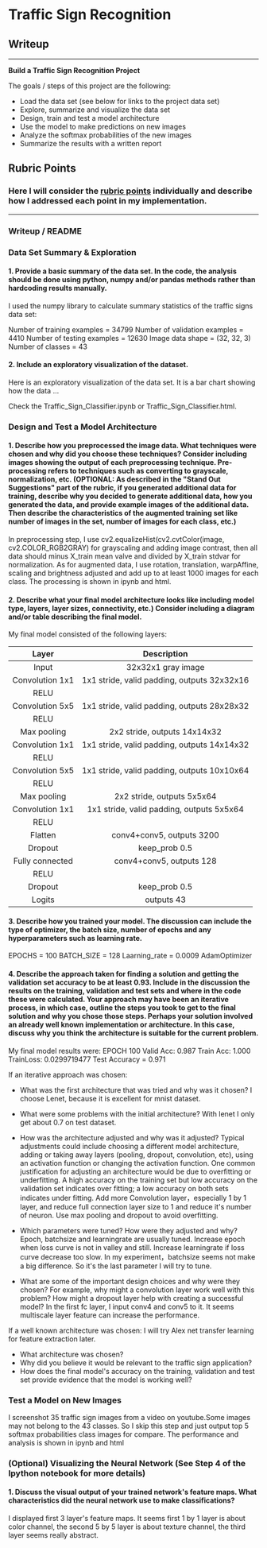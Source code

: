 # **Traffic Sign Recognition** 

## Writeup

---

**Build a Traffic Sign Recognition Project**

The goals / steps of this project are the following:
* Load the data set (see below for links to the project data set)
* Explore, summarize and visualize the data set
* Design, train and test a model architecture
* Use the model to make predictions on new images
* Analyze the softmax probabilities of the new images
* Summarize the results with a written report


[//]: # (Image References)

[image1]: ./examples/visualization.jpg "Visualization"
[image2]: ./examples/grayscale.jpg "Grayscaling"
[image3]: ./examples/random_noise.jpg "Random Noise"
[image4]: ./examples/placeholder.png "Traffic Sign 1"
[image5]: ./examples/placeholder.png "Traffic Sign 2"
[image6]: ./examples/placeholder.png "Traffic Sign 3"
[image7]: ./examples/placeholder.png "Traffic Sign 4"
[image8]: ./examples/placeholder.png "Traffic Sign 5"

## Rubric Points
### Here I will consider the [rubric points](https://review.udacity.com/#!/rubrics/481/view) individually and describe how I addressed each point in my implementation.  

---
### Writeup / README

### Data Set Summary & Exploration

#### 1. Provide a basic summary of the data set. In the code, the analysis should be done using python, numpy and/or pandas methods rather than hardcoding results manually.

I used the numpy library to calculate summary statistics of the traffic
signs data set:

Number of training examples = 34799
Number of validation examples = 4410
Number of testing examples = 12630
Image data shape = (32, 32, 3)
Number of classes = 43

#### 2. Include an exploratory visualization of the dataset.

Here is an exploratory visualization of the data set. It is a bar chart showing how the data ...

Check the Traffic_Sign_Classifier.ipynb or Traffic_Sign_Classifier.html.

### Design and Test a Model Architecture

#### 1. Describe how you preprocessed the image data. What techniques were chosen and why did you choose these techniques? Consider including images showing the output of each preprocessing technique. Pre-processing refers to techniques such as converting to grayscale, normalization, etc. (OPTIONAL: As described in the "Stand Out Suggestions" part of the rubric, if you generated additional data for training, describe why you decided to generate additional data, how you generated the data, and provide example images of the additional data. Then describe the characteristics of the augmented training set like number of images in the set, number of images for each class, etc.)

In preprocessing step, I use cv2.equalizeHist(cv2.cvtColor(image, cv2.COLOR_RGB2GRAY) for grayscaling and adding image contrast, then all data should minus X_train mean valve and divided by X_train stdvar for normalization. As for augmented data, I use rotation, translation, warpAffine, scaling and brightness adjusted and add up to at least 1000 images for each class. 
The processing is shown in ipynb and html.

#### 2. Describe what your final model architecture looks like including model type, layers, layer sizes, connectivity, etc.) Consider including a diagram and/or table describing the final model.

My final model consisted of the following layers:

| Layer         	|     Description	        		| 
|:---------------------:|:---------------------------------------------:| 
| Input         	| 32x32x1 gray image   				| 
| Convolution 1x1     	| 1x1 stride, valid padding, outputs 32x32x16 	|
| RELU			|						|
| Convolution 5x5	| 1x1 stride, valid padding, outputs 28x28x32   |
| RELU			|						|
| Max pooling	      	| 2x2 stride,  outputs 14x14x32 		|
| Convolution 1x1     	| 1x1 stride, valid padding, outputs 14x14x32 	|
| RELU			|						|
| Convolution 5x5	| 1x1 stride, valid padding, outputs 10x10x64   |
| RELU			|						|
| Max pooling	      	| 2x2 stride,  outputs 5x5x64 		        |
| Convolution 1x1     	| 1x1 stride, valid padding, outputs 5x5x64 	|
| RELU			|						|
| Flatten	| conv4+conv5, outputs 3200       		|
| Dropout		| keep_prob 0.5					|
| Fully connected	| conv4+conv5, outputs 128       		|
| RELU   		|         					|
| Dropout		| keep_prob 0.5					|
| Logits        	| outputs 43     				|

 


#### 3. Describe how you trained your model. The discussion can include the type of optimizer, the batch size, number of epochs and any hyperparameters such as learning rate.

EPOCHS = 100
BATCH_SIZE = 128
Laarning_rate = 0.0009
AdamOptimizer

#### 4. Describe the approach taken for finding a solution and getting the validation set accuracy to be at least 0.93. Include in the discussion the results on the training, validation and test sets and where in the code these were calculated. Your approach may have been an iterative process, in which case, outline the steps you took to get to the final solution and why you chose those steps. Perhaps your solution involved an already well known implementation or architecture. In this case, discuss why you think the architecture is suitable for the current problem.

My final model results were:
EPOCH 100 Valid Acc: 0.987 Train Acc: 1.000 TrainLoss: 0.0299719477
Test Accuracy = 0.971

If an iterative approach was chosen:
* What was the first architecture that was tried and why was it chosen?
I choose Lenet, because it is excellent for mnist dataset.

* What were some problems with the initial architecture?
With lenet I only get about 0.7 on test dataset.

* How was the architecture adjusted and why was it adjusted? Typical adjustments could include choosing a different model architecture, adding or taking away layers (pooling, dropout, convolution, etc), using an activation function or changing the activation function. One common justification for adjusting an architecture would be due to overfitting or underfitting. A high accuracy on the training set but low accuracy on the validation set indicates over fitting; a low accuracy on both sets indicates under fitting.
Add more Convolution layer，especially 1 by 1 layer, and reduce full connection layer size to 1 and reduce it's number of neuron. Use max pooling and dropout to avoid overfitting. 

* Which parameters were tuned? How were they adjusted and why?
Epoch, batchsize and learningrate are usually tuned. Increase epoch when loss curve is not in valley and still. Increase learningrate if loss curve decrease too slow. In my experiment，batchsize seems not make a big difference. So it's the last parameter I will try to tune.

* What are some of the important design choices and why were they chosen? For example, why might a convolution layer work well with this problem? How might a dropout layer help with creating a successful model?
In the first fc layer, I input conv4 and conv5 to it. It seems multiscale layer feature can increase the performance.

If a well known architecture was chosen:
I will try Alex net transfer learning for feature extraction later.
* What architecture was chosen?
* Why did you believe it would be relevant to the traffic sign application?
* How does the final model's accuracy on the training, validation and test set provide evidence that the model is working well?
 

### Test a Model on New Images

I screenshot 35 traffic sign images from a video on youtube.Some images may not belong to the 43 classes. So I skip this step and just output top 5 softmax probabilities class images for compare.
The performance and analysis is shown in ipynb and html


### (Optional) Visualizing the Neural Network (See Step 4 of the Ipython notebook for more details)
#### 1. Discuss the visual output of your trained network's feature maps. What characteristics did the neural network use to make classifications?
I displayed first 3 layer's feature maps. It seems first 1 by 1 layer is about color channel, the second 5 by 5 layer is about texture channel, the third layer seems really abstract.


